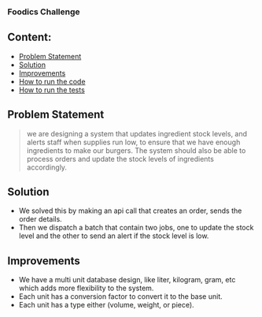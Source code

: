 ### Foodics Challenge


## Content: 
- [Problem Statement](#problem-statement)
- [Solution](#solution)
- [Improvements](#improvements)
- [How to run the code](#how-to-run-the-code)
- [How to run the tests](#how-to-run-the-tests)


## Problem Statement
> we are designing a system that updates ingredient stock levels, and alerts staff when supplies run low, to ensure that we have enough ingredients to make our burgers. The system should also be able to process orders and update the stock levels of ingredients accordingly.

## Solution
- We solved this by making an api call that creates an order, sends the order details.
- Then we dispatch a batch that contain two jobs, one to update the stock level and the other to send an alert if the stock level is low.



## Improvements
- We have a multi unit database design, like liter, kilogram, gram, etc which adds more flexibility to the system.
- Each unit has a conversion factor to convert it to the base unit.
- Each unit has a type either (volume, weight, or piece).



